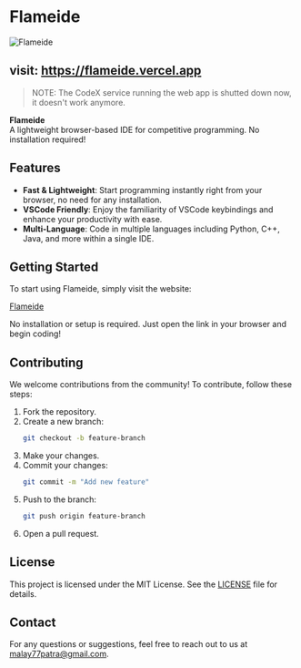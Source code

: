 # Flameide

![Flameide](https://i.ibb.co/QQkXY21/Flameide.png)

## visit: https://flameide.vercel.app

> NOTE: The CodeX service running the web app is shutted down now, it doesn't work anymore.

**Flameide**  
A lightweight browser-based IDE for competitive programming. No installation required!

## Features

- **Fast & Lightweight**: Start programming instantly right from your browser, no need for any installation.
- **VSCode Friendly**: Enjoy the familiarity of VSCode keybindings and enhance your productivity with ease.
- **Multi-Language**: Code in multiple languages including Python, C++, Java, and more within a single IDE.

## Getting Started

To start using Flameide, simply visit the website:

[Flameide](https://flameide.vercel.app)

No installation or setup is required. Just open the link in your browser and begin coding!

## Contributing

We welcome contributions from the community! To contribute, follow these steps:

1. Fork the repository.
2. Create a new branch:
    ```bash
    git checkout -b feature-branch
    ```
3. Make your changes.
4. Commit your changes:
    ```bash
    git commit -m "Add new feature"
    ```
5. Push to the branch:
    ```bash
    git push origin feature-branch
    ```
6. Open a pull request.

## License

This project is licensed under the MIT License. See the [LICENSE](LICENSE) file for details.

## Contact

For any questions or suggestions, feel free to reach out to us at [malay77patra@gmail.com](mailto:malay77patra@gmail.com).
